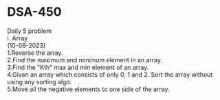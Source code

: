 ﻿# DSA-450
Daily 5 problem
<br>
i. Array<br>
    (10-08-2023)<br>
    1.Reverse the array.<br>
    2.Find the maximum and minimum element in an array.<br>
    3.Find the "Kth" max and min element of an array.<br>
    4.Given an array which consists of only 0, 1 and 2. Sort the array without using any sorting algo.<br>
    5.Move all the negative elements to one side of the array.<br>
